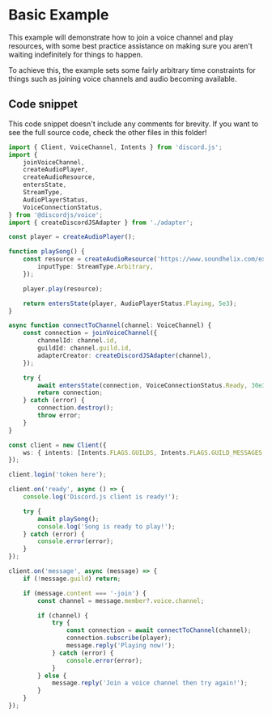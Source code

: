 # Basic Example

This example will demonstrate how to join a voice channel and play resources, with some best practice
assistance on making sure you aren't waiting indefinitely for things to happen.

To achieve this, the example sets some fairly arbitrary time constraints for things such as joining
voice channels and audio becoming available.

## Code snippet

This code snippet doesn't include any comments for brevity. If you want to see the full source code,
check the other files in this folder!

```ts
import { Client, VoiceChannel, Intents } from 'discord.js';
import {
	joinVoiceChannel,
	createAudioPlayer,
	createAudioResource,
	entersState,
	StreamType,
	AudioPlayerStatus,
	VoiceConnectionStatus,
} from '@discordjs/voice';
import { createDiscordJSAdapter } from './adapter';

const player = createAudioPlayer();

function playSong() {
	const resource = createAudioResource('https://www.soundhelix.com/examples/mp3/SoundHelix-Song-1.mp3', {
		inputType: StreamType.Arbitrary,
	});

	player.play(resource);

	return entersState(player, AudioPlayerStatus.Playing, 5e3);
}

async function connectToChannel(channel: VoiceChannel) {
	const connection = joinVoiceChannel({
		channelId: channel.id,
		guildId: channel.guild.id,
		adapterCreator: createDiscordJSAdapter(channel),
	});

	try {
		await entersState(connection, VoiceConnectionStatus.Ready, 30e3);
		return connection;
	} catch (error) {
		connection.destroy();
		throw error;
	}
}

const client = new Client({
	ws: { intents: [Intents.FLAGS.GUILDS, Intents.FLAGS.GUILD_MESSAGES, Intents.FLAGS.GUILD_VOICE_STATES] },
});

client.login('token here');

client.on('ready', async () => {
	console.log('Discord.js client is ready!');

	try {
		await playSong();
		console.log('Song is ready to play!');
	} catch (error) {
		console.error(error);
	}
});

client.on('message', async (message) => {
	if (!message.guild) return;

	if (message.content === '-join') {
		const channel = message.member?.voice.channel;

		if (channel) {
			try {
				const connection = await connectToChannel(channel);
				connection.subscribe(player);
				message.reply('Playing now!');
			} catch (error) {
				console.error(error);
			}
		} else {
			message.reply('Join a voice channel then try again!');
		}
	}
});
```
